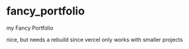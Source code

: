 # fancy_portfolio
 my Fancy Portfolio

nice, but needs a rebuild since vercel only works with smaller projects
